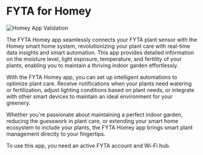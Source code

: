 # FYTA for Homey

![Homey App Validation](https://github.com/edwinvdpol/homey-fyta/actions/workflows/validate.yml/badge.svg)

The FYTA Homey app seamlessly connects your FYTA plant sensor with the Homey smart home system, revolutionizing your plant care with real-time data insights and smart automation. This app provides detailed information on the moisture level, light exposure, temperature, and fertility of your plants, enabling you to maintain a thriving indoor garden effortlessly.

With the FYTA Homey app, you can set up intelligent automations to optimize plant care. Receive notifications when your plants need watering or fertilization, adjust lighting conditions based on plant needs, or integrate with other smart devices to maintain an ideal environment for your greenery.

Whether you're passionate about maintaining a perfect indoor garden, reducing the guesswork in plant care, or extending your smart home ecosystem to include your plants, the FYTA Homey app brings smart plant management directly to your fingertips.

To use this app, you need an active FYTA account and Wi-Fi hub.
